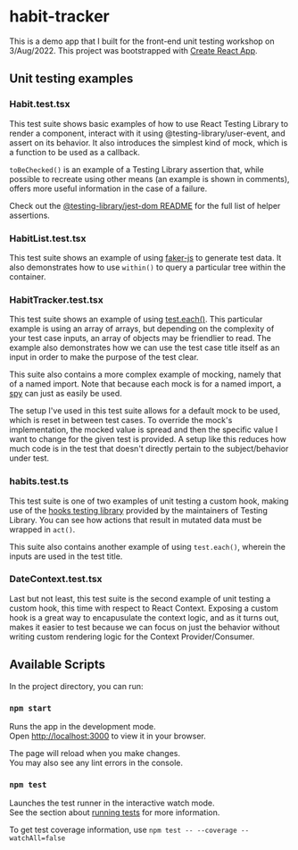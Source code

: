 # habit-tracker
This is a demo app that I built for the front-end unit testing workshop on 3/Aug/2022. This project was bootstrapped with [Create React App](https://github.com/facebook/create-react-app).

## Unit testing examples

### Habit.test.tsx
This test suite shows basic examples of how to use React Testing Library to render a component, interact with it using @testing-library/user-event, and assert on its behavior. It also introduces the simplest kind of mock, which is a function to be used as a callback.

`toBeChecked()` is an example of a Testing Library assertion that, while possible to recreate using other means (an example is shown in comments), offers more useful information in the case of a failure. 

Check out the [@testing-library/jest-dom README](https://github.com/testing-library/jest-dom) for the full list of helper assertions.

### HabitList.test.tsx
This test suite shows an example of using [faker-js](https://fakerjs.dev/guide/) to generate test data. It also demonstrates how to use `within()` to query a particular tree within the container.

### HabitTracker.test.tsx
This test suite shows an example of using [test.each()](https://jestjs.io/docs/api#testeachtablename-fn-timeout). This particular example is using an array of arrays, but depending on the complexity of your test case inputs, an array of objects may be friendlier to read. The example also demonstrates how we can use the test case title itself as an input in order to make the purpose of the test clear.

This suite also contains a more complex example of mocking, namely that of a named import. Note that because each mock is for a named import, a [spy](https://jestjs.io/docs/jest-object#jestspyonobject-methodname) can just as easily be used. 

The setup I've used in this test suite allows for a default mock to be used, which is reset in between test cases. To override the mock's implementation, the mocked value is spread and then the specific value I want to change for the given test is provided. A setup like this reduces how much code is in the test that doesn't directly pertain to the subject/behavior under test.

### habits.test.ts
This test suite is one of two examples of unit testing a custom hook, making use of the [hooks testing library](https://react-hooks-testing-library.com/) provided by the maintainers of Testing Library. You can see how actions that result in mutated data must be wrapped in `act()`.

This suite also contains another example of using `test.each()`, wherein the inputs are used in the test title.

### DateContext.test.tsx
Last but not least, this test suite is the second example of unit testing a custom hook, this time with respect to React Context. Exposing a custom hook is a great way to encapusulate the context logic, and as it turns out, makes it easier to test because we can focus on just the behavior without writing custom rendering logic for the Context Provider/Consumer. 

## Available Scripts

In the project directory, you can run:

### `npm start`

Runs the app in the development mode.\
Open [http://localhost:3000](http://localhost:3000) to view it in your browser.

The page will reload when you make changes.\
You may also see any lint errors in the console.

### `npm test`

Launches the test runner in the interactive watch mode.\
See the section about [running tests](https://facebook.github.io/create-react-app/docs/running-tests) for more information.

To get test coverage information, use `npm test -- --coverage --watchAll=false`